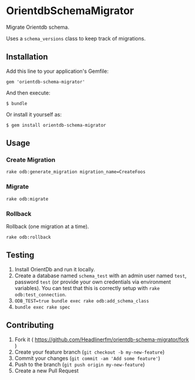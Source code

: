 # OrientdbSchemaMigrator

Migrate Orientdb schema.

Uses a `schema_versions` class to keep track of migrations.

## Installation

Add this line to your application's Gemfile:

    gem 'orientdb-schema-migrator'

And then execute:

    $ bundle

Or install it yourself as:

    $ gem install orientdb-schema-migrator

## Usage

### Create Migration

`rake odb:generate_migration migration_name=CreateFoos`

### Migrate

`rake odb:migrate`

### Rollback

Rollback (one migration at a time).

`rake odb:rollback`

## Testing

1. Install OrientDb and run it locally.
2. Create a database named `schema_test` with an admin user named `test`, password `test` (or provide your own credentials via environment variables).
You can test that this is correctly setup with `rake odb:test_connection`.
3. `ODB_TEST=true bundle exec rake odb:add_schema_class`
4. `bundle exec rake spec`

## Contributing

1. Fork it ( https://github.com/Headlinerfm/orientdb-schema-migrator/fork )
2. Create your feature branch (`git checkout -b my-new-feature`)
3. Commit your changes (`git commit -am 'Add some feature'`)
4. Push to the branch (`git push origin my-new-feature`)
5. Create a new Pull Request
